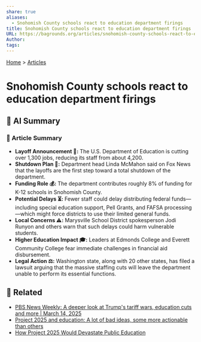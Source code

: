 ```yaml
---
share: true
aliases:
  - Snohomish County schools react to education department firings
title: Snohomish County schools react to education department firings
URL: https://bagrounds.org/articles/snohomish-county-schools-react-to-education-department-firings
Author: 
tags: 
---
```

[Home](../index.md) > [Articles](./index.md)  
# Snohomish County schools react to education department firings  
## 🤖 AI Summary  
### 📰 Article Summary  
- **Layoff Announcement 💼:** The U.S. Department of Education is cutting over 1,300 jobs, reducing its staff from about 4,200.  
- **Shutdown Plan 🚫:** Department head Linda McMahon said on Fox News that the layoffs are the first step toward a total shutdown of the department.  
- **Funding Role 💰:** The department contributes roughly 8% of funding for K-12 schools in Snohomish County.  
- **Potential Delays ⏳:** Fewer staff could delay distributing federal funds—including special education support, Pell Grants, and FAFSA processing—which might force districts to use their limited general funds.  
- **Local Concerns ⚠️:** Marysville School District spokesperson Jodi Runyon and others warn that such delays could harm vulnerable students.  
- **Higher Education Impact 🎓:** Leaders at Edmonds College and Everett Community College fear immediate challenges in financial aid disbursement.  
- **Legal Action ⚖️:** Washington state, along with 20 other states, has filed a lawsuit arguing that the massive staffing cuts will leave the department unable to perform its essential functions.  
  
## 🔗 Related  
- [PBS News Weekly: A deeper look at Trump's tariff wars, education cuts and more | March 14, 2025](../videos/pbs-news-weekly-a-deeper-look-at-trumps-tariff-wars-education-cuts-and-more-march-14-2025.md)  
- [Project 2025 and education: A lot of bad ideas, some more actionable than others](./project-2025-and-education-a-lot-of-bad-ideas-some-more-actionable-than-others.md)  
- [How Project 2025 Would Devastate Public Education](./how-project-2025-would-devastate-public-education.md)  
